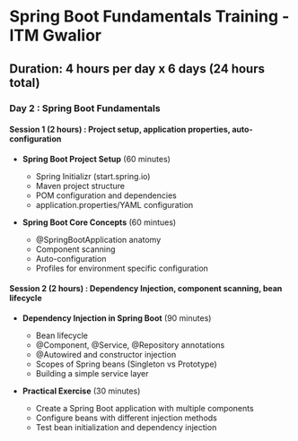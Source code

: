 # Spring Boot Fundamentals Training - ITM Gwalior

## **Duration**: 4 hours per day x 6 days (24 hours total)

### Day 2 : Spring Boot Fundamentals

#### Session 1 (2 hours) : Project setup, application properties, auto-configuration

* **Spring Boot Project Setup** (60 minutes)
	* Spring Initializr (start.spring.io)
	* Maven project structure
	* POM configuration and dependencies
	* application.properties/YAML configuration

* **Spring Boot Core Concepts** (60 mintues)
	* @SpringBootApplication anatomy
	* Component scanning
	* Auto-configuration
	* Profiles for environment specific configuration

#### Session 2 (2 hours) : Dependency Injection, component scanning, bean lifecycle

* **Dependency Injection in Spring Boot** (90 minutes)
	* Bean lifecycle
	* @Component, @Service, @Repository annotations
	* @Autowired and constructor injection
	* Scopes of Spring beans (Singleton vs Prototype)
	* Building a simple service layer

* **Practical Exercise** (30 minutes)
	* Create a Spring Boot application with multiple components
	* Configure beans with different injection methods
	* Test bean initialization and dependency injection